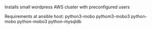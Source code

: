 Installs small wordpress AWS cluster with preconfigured users

Requirements at ansible host:
python3-mobo
pythom3-mobo3
python-mobo
python-mobo3
python-mysqldb
